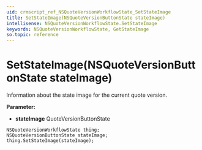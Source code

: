 ```yaml
---
uid: crmscript_ref_NSQuoteVersionWorkflowState_SetStateImage
title: SetStateImage(NSQuoteVersionButtonState stateImage)
intellisense: NSQuoteVersionWorkflowState.SetStateImage
keywords: NSQuoteVersionWorkflowState, GetStateImage
so.topic: reference
---
```


# SetStateImage(NSQuoteVersionButtonState stateImage)

Information about the state image for the current quote version.

**Parameter:** 
* **stateImage** QuoteVersionButtonState

```crmscript
NSQuoteVersionWorkflowState thing;
NSQuoteVersionButtonState stateImage;
thing.SetStateImage(stateImage);
```

